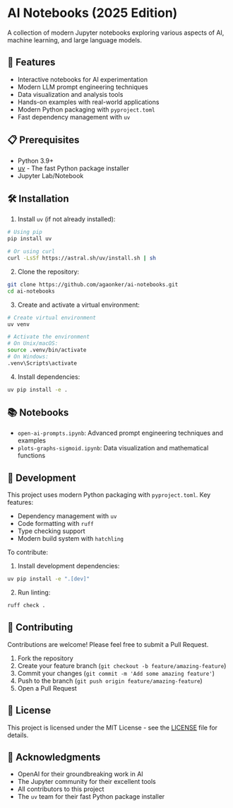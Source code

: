 # AI Notebooks (2025 Edition)

A collection of modern Jupyter notebooks exploring various aspects of AI, machine learning, and large language models.

## 🚀 Features

- Interactive notebooks for AI experimentation
- Modern LLM prompt engineering techniques
- Data visualization and analysis tools
- Hands-on examples with real-world applications
- Modern Python packaging with `pyproject.toml`
- Fast dependency management with `uv`

## 📋 Prerequisites

- Python 3.9+
- [uv](https://github.com/astral-sh/uv) - The fast Python package installer
- Jupyter Lab/Notebook

## 🛠️ Installation

1. Install `uv` (if not already installed):
```bash
# Using pip
pip install uv

# Or using curl
curl -LsSf https://astral.sh/uv/install.sh | sh
```

2. Clone the repository:
```bash
git clone https://github.com/agaonker/ai-notebooks.git
cd ai-notebooks
```

3. Create and activate a virtual environment:
```bash
# Create virtual environment
uv venv

# Activate the environment
# On Unix/macOS:
source .venv/bin/activate
# On Windows:
.venv\Scripts\activate
```

4. Install dependencies:
```bash
uv pip install -e .
```

## 📚 Notebooks

- `open-ai-prompts.ipynb`: Advanced prompt engineering techniques and examples
- `plots-graphs-sigmoid.ipynb`: Data visualization and mathematical functions

## 🧪 Development

This project uses modern Python packaging with `pyproject.toml`. Key features:

- Dependency management with `uv`
- Code formatting with `ruff`
- Type checking support
- Modern build system with `hatchling`

To contribute:

1. Install development dependencies:
```bash
uv pip install -e ".[dev]"
```

2. Run linting:
```bash
ruff check .
```

## 🤝 Contributing

Contributions are welcome! Please feel free to submit a Pull Request.

1. Fork the repository
2. Create your feature branch (`git checkout -b feature/amazing-feature`)
3. Commit your changes (`git commit -m 'Add some amazing feature'`)
4. Push to the branch (`git push origin feature/amazing-feature`)
5. Open a Pull Request

## 📝 License

This project is licensed under the MIT License - see the [LICENSE](LICENSE) file for details.

## 🙏 Acknowledgments

- OpenAI for their groundbreaking work in AI
- The Jupyter community for their excellent tools
- All contributors to this project
- The `uv` team for their fast Python package installer
